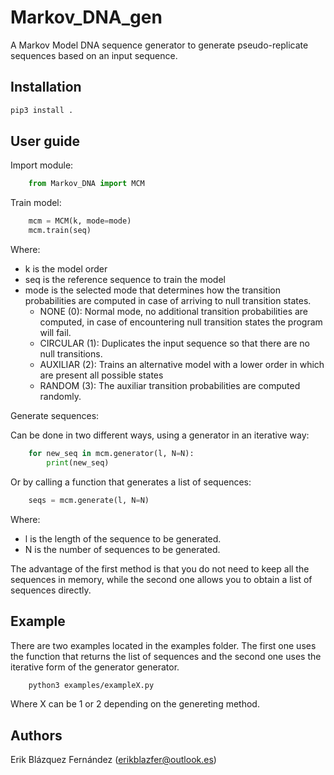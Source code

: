# Markov_DNA_gen

A Markov Model DNA sequence generator to generate pseudo-replicate sequences based on an input sequence.

## Installation

``` bash
pip3 install .
```

## User guide

Import module:

```python
    from Markov_DNA import MCM
```

Train model:

```python
    mcm = MCM(k, mode=mode)
    mcm.train(seq)
```

Where:
  - k is the model order
  - seq is the reference sequence to train the model
  - mode is the selected mode that determines how the transition probabilities are computed in case of arriving to null transition states.
    - NONE (0): Normal mode, no additional transition probabilities are computed, in case of encountering null transition states the program will fail.
    - CIRCULAR (1): Duplicates the input sequence so that there are no null transitions.
    - AUXILIAR (2): Trains an alternative model with a lower order in which are present all possible states
    - RANDOM (3): The auxiliar transition probabilities are computed randomly.

Generate sequences:

Can be done in two different ways, using a generator in an iterative way:

```python
    for new_seq in mcm.generator(l, N=N):
        print(new_seq)
```

Or by calling a function that generates a list of sequences:

```python
    seqs = mcm.generate(l, N=N)
```

Where:
  - l is the length of the sequence to be generated.
  - N is the number of sequences to be generated.

The advantage of the first method is that you do not need to keep all the sequences in memory, while the second one allows you to obtain a list of sequences directly.

## Example

There are two examples located in the examples folder. The first one uses the function that returns the list of sequences and the second one uses the iterative form of the generator generator.

```bash
    python3 examples/exampleX.py
```

Where X can be 1 or 2 depending on the genereting method.

## Authors

Erik Blázquez Fernández (erikblazfer@outlook.es)